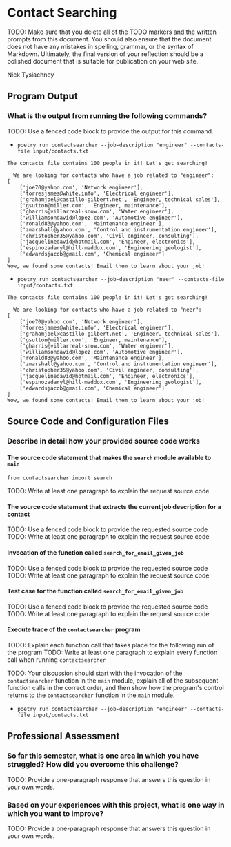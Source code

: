 # Contact Searching

TODO: Make sure that you delete all of the TODO markers and the written prompts
from this document. You should also ensure that the document does not have any
mistakes in spelling, grammar, or the syntax of Markdown. Ultimately, the final
version of your reflection should be a polished document that is suitable for
publication on your web site.

Nick Tysiachney

## Program Output

### What is the output from running the following commands?

TODO: Use a fenced code block to provide the output for this command.

- `poetry run contactsearcher --job-description "engineer" --contacts-file input/contacts.txt`

```
The contacts file contains 100 people in it! Let's get searching!

  We are looking for contacts who have a job related to "engineer":
[
    ['joe70@yahoo.com', 'Network engineer'],
    ['torresjames@white.info', 'Electrical engineer'],
    ['grahamjoel@castillo-gilbert.net', 'Engineer, technical sales'],
    ['gsutton@miller.com', 'Engineer, maintenance'],
    ['gharris@villarreal-snow.com', 'Water engineer'],
    ['williamsondavid@lopez.com', 'Automotive engineer'],
    ['ronald83@yahoo.com', 'Maintenance engineer'],
    ['zmarshall@yahoo.com', 'Control and instrumentation engineer'],
    ['christopher35@yahoo.com', 'Civil engineer, consulting'],
    ['jacquelinedavid@hotmail.com', 'Engineer, electronics'],
    ['espinozadaryl@hill-maddox.com', 'Engineering geologist'],
    ['edwardsjacob@gmail.com', 'Chemical engineer']
]
Wow, we found some contacts! Email them to learn about your job!
```

- `poetry run contactsearcher --job-description "neer" --contacts-file input/contacts.txt`

```
The contacts file contains 100 people in it! Let's get searching!

  We are looking for contacts who have a job related to "neer":
[
    ['joe70@yahoo.com', 'Network engineer'],
    ['torresjames@white.info', 'Electrical engineer'],
    ['grahamjoel@castillo-gilbert.net', 'Engineer, technical sales'],
    ['gsutton@miller.com', 'Engineer, maintenance'],
    ['gharris@villarreal-snow.com', 'Water engineer'],
    ['williamsondavid@lopez.com', 'Automotive engineer'],
    ['ronald83@yahoo.com', 'Maintenance engineer'],
    ['zmarshall@yahoo.com', 'Control and instrumentation engineer'],
    ['christopher35@yahoo.com', 'Civil engineer, consulting'],
    ['jacquelinedavid@hotmail.com', 'Engineer, electronics'],
    ['espinozadaryl@hill-maddox.com', 'Engineering geologist'],
    ['edwardsjacob@gmail.com', 'Chemical engineer']
]
Wow, we found some contacts! Email them to learn about your job!
```

## Source Code and Configuration Files

### Describe in detail how your provided source code works

#### The source code statement that makes the `search` module available to `main`

```
from contactsearcher import search
```

TODO: Write at least one paragraph to explain the request source code

#### The source code statement that extracts the current job description for a contact

TODO: Use a fenced code block to provide the requested source code TODO: Write
at least one paragraph to explain the request source code

#### Invocation of the function called `search_for_email_given_job`

TODO: Use a fenced code block to provide the requested source code TODO: Write
at least one paragraph to explain the request source code

#### Test case for the function called `search_for_email_given_job`

TODO: Use a fenced code block to provide the requested source code TODO: Write
at least one paragraph to explain the request source code

#### Execute trace of the `contactsearcher` program

TODO: Explain each function call that takes place for the following run of the
program TODO: Write at least one paragraph to explain every function call when
running `contactsearcher`

TODO: Your discussion should start with the invocation of the `contactsearcher`
function in the `main` module, explain all of the subsequent function calls in
the correct order, and then show how the program's control returns to the
`contactsearcher` function in the `main` module.

- `poetry run contactsearcher --job-description "engineer" --contacts-file input/contacts.txt`

## Professional Assessment

### So far this semester, what is one area in which you have struggled? How did you overcome this challenge?

TODO: Provide a one-paragraph response that answers this question in your own
words.

### Based on your experiences with this project, what is one way in which you want to improve?

TODO: Provide a one-paragraph response that answers this question in your own
words.
